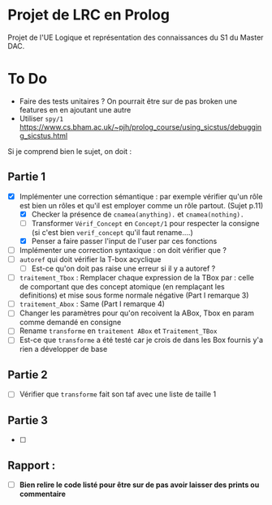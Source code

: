 # Projet de LRC en Prolog
Projet de l'UE Logique et représentation des connaissances du S1 du Master DAC. 


# To Do
- Faire des tests unitaires ? On pourrait être sur de pas broken une features en en ajoutant une autre
- Utiliser `spy/1` https://www.cs.bham.ac.uk/~pjh/prolog_course/using_sicstus/debugging_sicstus.html

Si je comprend bien le sujet, on doit : 
## Partie 1
- [X] Implémenter une correction sémantique : par exemple vérifier qu'un rôle est bien un rôles et qu'il est employer comme un rôle partout. (Sujet p.11)
    - [X] Checker la présence de `cnamea(anything).` et `cnamea(nothing).`
    - [ ] Transformer `Vérif_Concept` en `Concept/1` pour respecter la consigne (si c'est bien `verif_concept` qu'il faut rename....)
    - [X] Penser a faire passer l'input de l'user par ces fonctions
- [ ] Implémenter une correction syntaxique : on doit vérifier que ?
- [ ] `autoref` qui doit vérifier la T-box acyclique
    - [ ] Est-ce qu'on doit pas raise une erreur si il y a autoref ?
- [ ] `traitement_Tbox` : Remplacer chaque expression de la TBox par : celle de comportant que des concept atomique (en remplaçant les definitions) et mise sous forme normale négative (Part I remarque 3)
- [ ] `traitement_Abox` : Same (Part I remarque 4)
- [ ] Changer les paramètres pour qu'on recoivent la ABox, Tbox en param comme demandé en consigne
- [ ] Rename `transforme` en `traitement ABox` et `Traitement_TBox`
- [ ] Est-ce que `transforme` a été testé car je crois de dans les Box fournis y'a rien a développer de base

## Partie 2
- [ ] Vérifier que `transforme` fait son taf avec une liste de taille 1

## Partie 3
- [ ] 

## Rapport : 
- [ ] **Bien relire le code listé pour être sur de pas avoir laisser des prints ou commentaire**